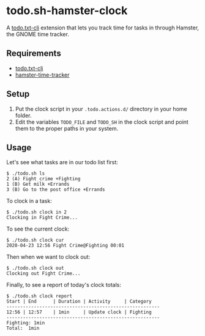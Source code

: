 # todo.sh-hamster-clock
A [todo.txt-cli](https://github.com/todotxt/todo.txt-cli) extension that lets you track time for tasks in through Hamster, the GNOME time tracker.

## Requirements

- [todo.txt-cli](https://github.com/todotxt/todo.txt-cli)
- [hamster-time-tracker](https://github.com/projecthamster/hamster)

## Setup

1. Put the clock script in your ` .todo.actions.d/ ` directory in your home folder.
2. Edit the variables ` TODO_FILE ` and ` TODO_SH ` in the clock script and point 
   them to the proper paths in your system.

## Usage

Let's see what tasks are in our todo list first:
```
$ ./todo.sh ls
2 (A) Fight crime +Fighting
1 (B) Get milk +Errands
3 (B) Go to the post office +Errands
```

To clock in a task:
```
$ ./todo.sh clock in 2
Clocking in Fight Crime...
```

To see the current clock:
```
$ ./todo.sh clock cur
2020-04-23 12:56 Fight Crime@Fighting 00:01
```

Then when we want to clock out:
```
$ ./todo.sh clock out
Clocking out Fight Crime...
```

Finally, to see a report of today's clock totals:
```
$ ./todo.sh clock report
Start | End      | Duration | Activity     | Category
--------------------------------------------------------
12:56 | 12:57    | 1min     | Update clock | Fighting
--------------------------------------------------------
Fighting: 1min
Total:  1min
```
